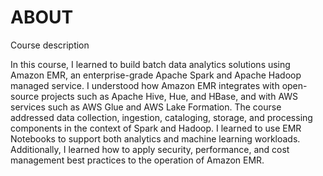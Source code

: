# ABOUT

Course description

In this course, I learned to build batch data analytics solutions using Amazon EMR, an enterprise-grade Apache Spark and Apache Hadoop managed service. I understood how Amazon EMR integrates with open-source projects such as Apache Hive, Hue, and HBase, and with AWS services such as AWS Glue and AWS Lake Formation. The course addressed data collection, ingestion, cataloging, storage, and processing components in the context of Spark and Hadoop. I learned to use EMR Notebooks to support both analytics and machine learning workloads. Additionally, I learned how to apply security, performance, and cost management best practices to the operation of Amazon EMR.